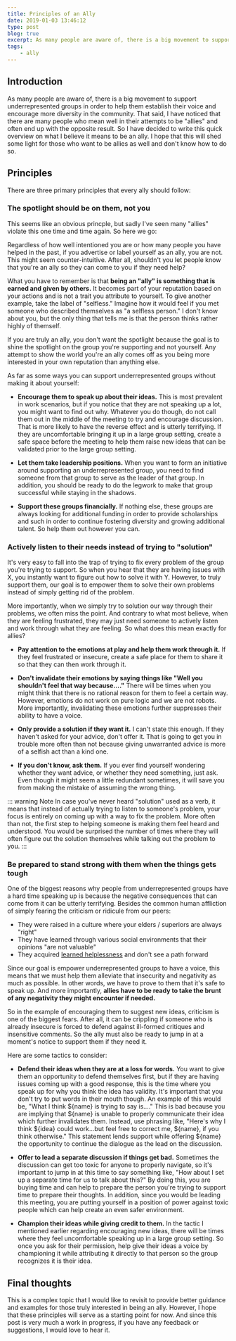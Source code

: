 ```yaml
---
title: Principles of an Ally
date: 2019-01-03 13:46:12
type: post
blog: true
excerpt: As many people are aware of, there is a big movement to support underrepresented groups in order to help them establish their voice and encourage more diversity in the community. That said, I have noticed that there are many people who mean well in their attempts to be "allies" and often end up with the opposite result.
tags:
    - ally
---
```


## Introduction

As many people are aware of, there is a big movement to support underrepresented groups in order to help them establish their voice and encourage more diversity in the community. That said, I have noticed that there are many people who mean well in their attempts to be "allies" and often end up with the opposite result. So I have decided to write this quick overview on what I believe it means to be an ally. I hope that this will shed some light for those who want to be allies as well and don't know how to do so.

## Principles

There are three primary principles that every ally should follow:

### The spotlight should be on them, not you

This seems like an obvious princple, but sadly I've seen many "allies" violate this one time and time again. So here we go:

Regardless of how well intentioned you are or how many people you have helped in the past, if you advertise or label yourself as an ally, you are not. This might seem counter-intuitive. After all, shouldn't you let people know that you're an ally so they can come to you if they need help? 

What you have to remember is that **being an "ally" is something that is earned and given by others.** It becomes part of your reputation based on your actions and is not a trait you attribute to yourself. To give another example, take the label of "selfless." Imagine how it would feel if you met someone who described themselves as "a selfless person." I don't know about you, but the only thing that tells me is that the person thinks rather highly of themself.

If you are truly an ally, you don't want the spotlight because the goal is to shine the spotlight on the group you're supporting and not yourself. Any attempt to show the world you're an ally comes off as you being more interested in your own reputation than anything else.

As far as some ways you can support underrepresented groups without making it about yourself:

- **Encourage them to speak up about their ideas.** This is most prevalent in work scenarios, but if you notice that they are not speaking up a lot, you might want to find out why. Whatever you do though, do not call them out in the middle of the meeting to try and encourage discussion. That is more likely to have the reverse effect and is utterly terrifying. If they are uncomfortable bringing it up in a large group setting, create a safe space before the meeting to help them raise new ideas that can be validated prior to the large group setting.

- **Let them take leadership positions.** When you want to form an initiative around supporting an underrepresented group, you need to find someone from that group to serve as the leader of that group. In addition, you should be ready to do the legwork to make that group successful while staying in the shadows. 

- **Support these groups financially.** If nothing else, these groups are always looking for additional funding in order to provide scholarships and such in order to continue fostering diversity and growing additional talent. So help them out however you can.

### Actively listen to their needs instead of trying to "solution"

It's very easy to fall into the trap of trying to fix every problem of the group you're trying to support. So when you hear that they are having issues with X, you instantly want to figure out how to solve it with Y. However, to truly support them, our goal is to empower them to solve their own problems instead of simply getting rid of the problem.

More importantly, when we simply try to solution our way through their problems, we often miss the point. And contrary to what most believe, when they are feeling frustrated, they may just need someone to actively listen and work through what they are feeling. So what does this mean exactly for allies?

- **Pay attention to the emotions at play and help them work through it.** If they feel frustrated or insecure, create a safe place for them to share it so that they can then work through it.

- **Don't invalidate their emotions by saying things like "Well you shouldn't feel that way because...."** There will be times when you might think that there is no rational reason for them to feel a certain way. However, emotions do not work on pure logic and we are not robots. More importantly, invalidating these emotions further suppresses their ability to have a voice.

- **Only provide a solution if they want it.** I can't state this enough. If they haven't asked for your advice, don't offer it. That is going to get you in trouble more often than not because giving unwarranted advice is more of a selfish act than a kind one.

- **If you don't know, ask them.** If you ever find yourself wondering whether they want advice, or whether they need something, just ask. Even though it might seem a little redundant sometimes, it will save you from making the mistake of assuming the wrong thing.

::: warning Note
In case you've never heard "solution" used as a verb, it means that instead of actually trying to listen to someone's problem, your focus is entirely on coming up with a way to fix the problem. More often than not, the first step to helping someone is making them feel heard and understood. You would be surprised the number of times where they will often figure out the solution themselves while talking out the problem to you.
:::

### Be prepared to stand strong with them when the things gets tough

One of the biggest reasons why people from underrepresented groups have a hard time speaking up is because the negative consequences that can come from it can be utterly terrifying. Besides the common human affliction of simply fearing the criticism or ridicule from our peers:

- They were raised in a culture where your elders / superiors are always "right"
- They have learned through various social environments that their opinions "are not valuable"
- They acquired [learned helplessness](https://en.wikipedia.org/wiki/Learned_helplessness) and don't see a path forward

Since our goal is empower underrepresented groups to have a voice, this means that we must help them alleviate that insecurity and negativity as much as possible. In other words, we have to prove to them that it's safe to speak up. And more importantly, **allies have to be ready to take the brunt of any negativity they might encounter if needed.**

So in the example of encouraging them to suggest new ideas, criticism is one of the biggest fears. After all, it can be crippling if someone who is already insecure is forced to defend against ill-formed critiques and insensitive comments. So the ally must also be ready to jump in at a moment's notice to support them if they need it. 

Here are some tactics to consider:

- **Defend their ideas when they are at a loss for words.** You want to give them an opportunity to defend themselves first, but if they are having issues coming up with a good response, this is the time where you speak up for why you think the idea has validity. It's important that you don't try to put words in their mouth though. An example of this would be, "What I think ${name} is trying to say is...." This is bad because you are implying that ${name} is unable to properly communicate their idea which further invalidates them. Instead, use phrasing like, "Here's why I think ${idea} could work...but feel free to correct me, ${name}, if you think otherwise." This statement lends support while offering ${name} the opportunity to continue the dialogue as the lead on the discussion. 

- **Offer to lead a separate discussion if things get bad.** Sometimes the discussion can get too toxic for anyone to properly navigate, so it's important to jump in at this time to say something like, "How about I set up a separate time for us to talk about this?" By doing this, you are buying time and can help to prepare the person you're trying to support time to prepare their thoughts. In addition, since you would be leading this meeting, you are putting yourself in a position of power against toxic people which can help create an even safer environment.

- **Champion their ideas while giving credit to them.** In the tactic I mentioned earlier regarding encouraging new ideas, there will be times where they feel uncomfortable speaking up in a large group setting. So once you ask for their permission, help give their ideas a voice by championing it while attributing it directly to that person so the group recognizes it is their idea.

## Final thoughts

This is a complex topic that I would like to revisit to provide better guidance and examples for those truly interested in being an ally. However, I hope that these principles will serve as a starting point for now. And since this post is very much a work in progress, if you have any feedback or suggestions, I would love to hear it.

